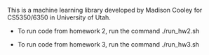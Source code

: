 

This is a machine learning library developed by Madison Cooley for CS5350/6350 in University of Utah.


- To run code from homework 2, run the command ./run_hw2.sh

- To run code from homework 3, run the command ./run_hw3.sh 
